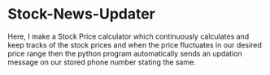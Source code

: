 # Stock-News-Updater
Here, I make a Stock Price calculator which continuously calculates and keep tracks of the stock prices and when the price fluctuates in our desired price range then the python program automatically sends an updation message on our stored phone number stating the same.
